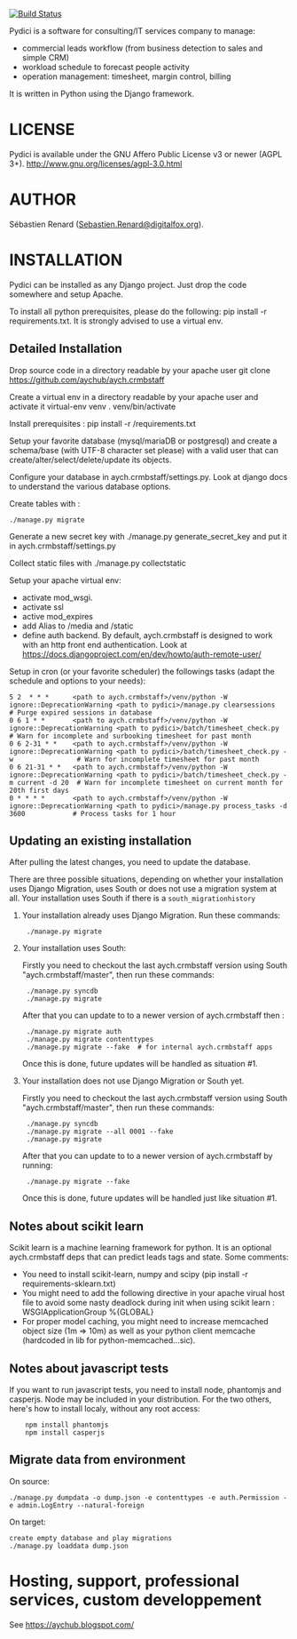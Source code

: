 [![Build Status](https://travis-ci.org/digitalfox/pydici.png?branch=master)](https://travis-ci.org/digitalfox/pydici)

Pydici is a software for consulting/IT services company to manage:
- commercial leads workflow (from business detection to sales and simple CRM)
- workload schedule to forecast people activity
- operation management: timesheet, margin control, billing

It is written in Python using the Django framework.


# LICENSE

Pydici is available under the GNU Affero Public License v3 or newer (AGPL 3+).
http://www.gnu.org/licenses/agpl-3.0.html

# AUTHOR

Sébastien Renard (Sebastien.Renard@digitalfox.org).


# INSTALLATION

Pydici can be installed as any Django project. Just drop the code somewhere
and setup Apache.

To install all python prerequisites, please do the following: pip install -r requirements.txt. It is strongly advised to use a virtual env.

## Detailed Installation

Drop source code in a directory readable by your apache user
   git clone https://github.com/aychub/aych.crmbstaff

Create a virtual env in a directory readable by your apache user and activate it
   virtual-env venv
   . venv/bin/activate

Install prerequisites :
   pip install -r <path to aych.crmbstaff source code>/requirements.txt

Setup your favorite database (mysql/mariaDB or postgresql) and create a schema/base (with UTF-8 character set please) with a valid user that can create/alter/select/delete/update its objects.

Configure your database in aych.crmbstaff/settings.py. Look at django docs to understand the various database options.

Create tables with :

    ./manage.py migrate

Generate a new secret key with ./manage.py generate_secret_key and put it in aych.crmbstaff/settings.py

Collect static files with ./manage.py collectstatic

Setup your apache virtual env:

- activate mod_wsgi.
- activate ssl
- active mod_expires
- add Alias to /media and /static
- define auth backend. By default, aych.crmbstaff is designed to work with an http front end authentication. Look at https://docs.djangoproject.com/en/dev/howto/auth-remote-user/

Setup in cron (or your favorite scheduler) the followings tasks (adapt the schedule and options to your needs):

    5 2  * * *      <path to aych.crmbstaff>/venv/python -W ignore::DeprecationWarning <path to pydici>/manage.py clearsessions                    # Purge expired sessions in database
    0 6 1 * *       <path to aych.crmbstaff>/venv/python -W ignore::DeprecationWarning <path to pydici>/batch/timesheet_check.py                   # Warn for incomplete and surbooking timesheet for past month
    0 6 2-31 * *    <path to aych.crmbstaff>/venv/python -W ignore::DeprecationWarning <path to pydici>/batch/timesheet_check.py -w                # Warn for incomplete timesheet for past month
    0 6 21-31 * *   <path to aych.crmbstaff>/venv/python -W ignore::DeprecationWarning <path to pydici>/batch/timesheet_check.py -m current -d 20  # Warn for incomplete timesheet on current month for 20th first days
    0 * * * *       <path to aych.crmbstaff>/venv/python -W ignore::DeprecationWarning <path to pydici>/manage.py process_tasks -d 3600            # Process tasks for 1 hour


## Updating an existing installation

After pulling the latest changes, you need to update the database.

There are three possible situations, depending on whether your installation uses Django Migration, uses South or does not use a migration system at all. 
Your installation uses South if there is a `south_migrationhistory`

1. Your installation already uses Django Migration. Run these commands:

        ./manage.py migrate

2. Your installation uses South:

    Firstly you need to checkout the last aych.crmbstaff version using South "aych.crmbstaff/master", then run these commands:

        ./manage.py syncdb
        ./manage.py migrate

    After that you can update to to a newer version of aych.crmbstaff then :

        ./manage.py migrate auth
        ./manage.py migrate contenttypes
        ./manage.py migrate --fake  # for internal aych.crmbstaff apps

    Once this is done, future updates will be handled as situation #1.

3. Your installation does not use Django Migration or South yet.

    Firstly you need to checkout the last aych.crmbstaff version using South "aych.crmbstaff/master", then run these commands:

        ./manage.py syncdb
        ./manage.py migrate --all 0001 --fake
        ./manage.py migrate

    After that you can update to to a newer version of aych.crmbstaff by running:

        ./manage.py migrate --fake

    Once this is done, future updates will be handled just like situation #1.

## Notes about scikit learn
Scikit learn is a machine learning framework for python. It is an optional aych.crmbstaff deps that can predict leads tags and state.
Some comments:

- You need to install scikit-learn, numpy and scipy (pip install -r requirements-sklearn.txt)
- You might need to add the following directive in your apache virual host file to avoid some nasty deadlock during init when using scikit learn : WSGIApplicationGroup %{GLOBAL}
- For proper model caching, you might need to increase memcached object size (1m => 10m) as well as your python client memcache (hardcoded in lib for python-memcached...sic).

## Notes about javascript tests
If you want to run javascript tests, you need to install node, phantomjs and casperjs. Node may be included in your distribution. For the two others, here's how to install localy, without any root access:

        npm install phantomjs
        npm install casperjs

## Migrate data from environment
On source:

    ./manage.py dumpdata -o dump.json -e contenttypes -e auth.Permission -e admin.LogEntry --natural-foreign

On target:

    create empty database and play migrations
    ./manage.py loaddata dump.json

# Hosting, support, professional services, custom developpement
See https://aychub.blogspot.com/
